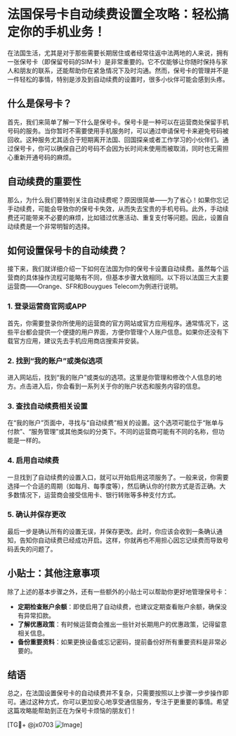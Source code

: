 # 法国保号卡自动续费设置全攻略：轻松搞定你的手机业务！

在法国生活，尤其是对于那些需要长期居住或者经常往返中法两地的人来说，拥有一张保号卡（即保留号码的SIM卡）是非常重要的。它不仅能够让你随时保持与家人和朋友的联系，还能帮助你在紧急情况下及时沟通。然而，保号卡的管理并不是一件轻松的事情，特别是涉及到自动续费的设置时，很多小伙伴可能会感到头疼。

## 什么是保号卡？

首先，我们来简单了解一下什么是保号卡。保号卡是一种可以在运营商处保留手机号码的服务。当你暂时不需要使用手机服务时，可以通过申请保号卡来避免号码被回收。这种服务尤其适合于短期离开法国、回国探亲或者工作学习的小伙伴们。通过保号卡，你可以确保自己的号码不会因为长时间未使用而被取消，同时也无需担心重新开通号码的麻烦。

## 自动续费的重要性

那么，为什么我们要特别关注自动续费呢？原因很简单——为了省心！如果你忘记手动续费，可能会导致你的保号卡失效，从而失去宝贵的手机号码。此外，手动续费还可能带来不必要的麻烦，比如错过优惠活动、重复支付等问题。因此，设置自动续费是一个非常明智的选择。

## 如何设置保号卡的自动续费？

接下来，我们就详细介绍一下如何在法国为你的保号卡设置自动续费。虽然每个运营商的具体操作流程可能略有不同，但基本步骤大致相同。以下将以法国三大主要运营商——Orange、SFR和Bouygues Telecom为例进行说明。

### 1. 登录运营商官网或APP

首先，你需要登录你所使用的运营商的官方网站或官方应用程序。通常情况下，这些平台都会提供一个便捷的用户界面，方便你管理个人账户信息。如果你还没有下载官方应用，建议先去手机应用商店搜索并安装。

### 2. 找到“我的账户”或类似选项

进入网站后，找到“我的账户”或类似的选项。这里是你管理和修改个人信息的地方。点击进入后，你会看到一系列关于你的账户状态和服务内容的信息。

### 3. 查找自动续费相关设置

在“我的账户”页面中，寻找与“自动续费”相关的设置。这个选项可能位于“账单与付款”、“服务管理”或其他类似的分类下。不同的运营商可能有不同的名称，但功能是一样的。

### 4. 启用自动续费

一旦找到了自动续费的设置入口，就可以开始启用这项服务了。一般来说，你需要选择一个合适的周期（如每月、每季度等），然后确认你的付款方式是否正确。大多数情况下，运营商会接受信用卡、银行转账等多种支付方式。

### 5. 确认并保存更改

最后一步是确认所有的设置无误，并保存更改。此时，你应该会收到一条确认通知，告知你自动续费已经成功开启。这样，你就再也不用担心因忘记续费而导致号码丢失的问题了。

## 小贴士：其他注意事项

除了上述的基本步骤之外，还有一些额外的小贴士可以帮助你更好地管理保号卡：

- **定期检查账户余额**：即使启用了自动续费，也建议定期查看账户余额，确保没有异常扣款。
- **了解优惠政策**：有时候运营商会推出一些针对长期用户的优惠政策，记得留意相关信息。
- **备份重要资料**：如果更换设备或忘记密码，提前备份好所有重要资料是非常必要的。

## 结语

总之，在法国设置保号卡的自动续费并不复杂，只需要按照以上步骤一步步操作即可。通过这种方式，你可以更加安心地享受通信服务，专注于更重要的事情。希望这篇攻略能帮助到正在为保号卡烦恼的朋友们！

[TG💪+ @jx0703 ![Image](https://github.com/user-attachments/assets/dbca1d08-cadb-493c-b0ec-ad6f7a83f270)]